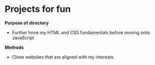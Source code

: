 # Projects for fun
 
 **Purpose of directory**
 + Further hone my HTML and CSS fundamentals before moving onto JavaScript

 **Methods**
 + Clone websites that are aligned with my interests